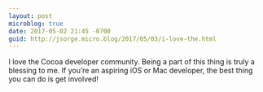 ```yaml
---
layout: post
microblog: true
date: 2017-05-02 21:45 -0700
guid: http://jsorge.micro.blog/2017/05/03/i-love-the.html
---
```

I love the Cocoa developer community. Being a part of this thing is truly a blessing to me. If you’re an aspiring iOS or Mac developer, the best thing you can do is get involved!
